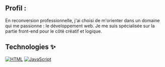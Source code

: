 ## Profil : 

En reconversion professionnelle, j'ai choisi de m'orienter dans un domaine qui me passionne : le développement web. Je me suis spécialisée sur la partie front-end pour le côté créatif et logique. 

## Technologies ✨
[![HTML](https://img.shields.io/badge/-HTML-E34F26?style=flat&logo=html5&logoColor=white)](https://developer.mozilla.org/en-US/docs/Web/HTML)
[![JavaScript](https://img.shields.io/badge/-JavaScript-F7DF1E?style=flat&logo=javascript&logoColor=black)](https://www.javascript.com/)

<!--
**Julie-GARVI/Julie-GARVI** is a ✨ _special_ ✨ repository because its `README.md` (this file) appears on your GitHub profile.

Here are some ideas to get you started:

- 🔭 I’m currently working on ...
- 🌱 I’m currently learning ...
- 👯 I’m looking to collaborate on ...
- 🤔 I’m looking for help with ...
- 💬 Ask me about ...
- 📫 How to reach me: ...
- 😄 Pronouns: ...
- ⚡ Fun fact: ...
-->
